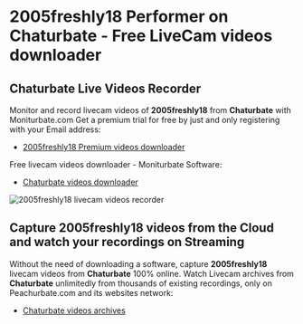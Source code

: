 # 2005freshly18 Performer on Chaturbate - Free LiveCam videos downloader

## Chaturbate Live Videos Recorder

Monitor and record livecam videos of **2005freshly18** from **Chaturbate** with Moniturbate.com
Get a premium trial for free by just and only registering with your Email address:
* [2005freshly18 Premium videos downloader](https://moniturbate.com/request-demo-licence-key.html)

Free livecam videos downloader - Moniturbate Software:
* [Chaturbate videos downloader](https://moniturbate.com/moniturbate-download-software.html)

![2005freshly18 livecam videos recorder](https://peachurnet.com/templates/moniturbate-software.png)


## Capture 2005freshly18 videos from the Cloud and watch your recordings on Streaming

Without the need of downloading a software, capture **2005freshly18** livecam videos from **Chaturbate** 100% online.
Watch Livecam archives from **Chaturbate** unlimitedly from thousands of existing recordings, only on Peachurbate.com and its websites network:
* [Chaturbate videos archives](https://peachurnet.com/)